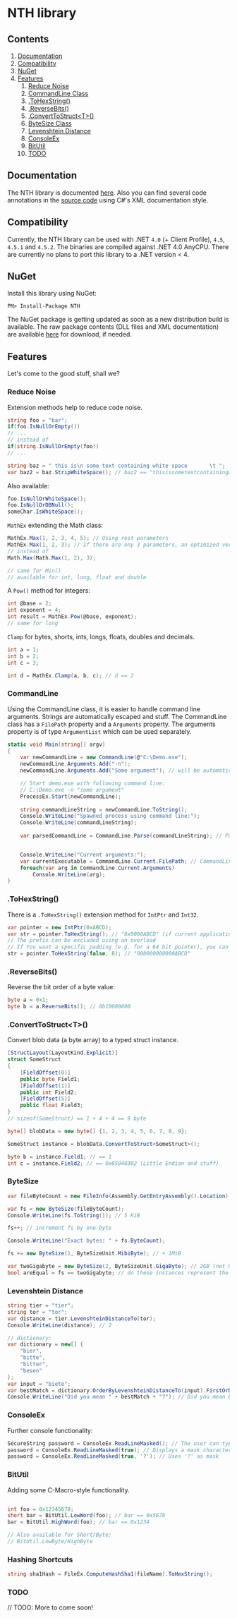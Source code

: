 NTH library
===========
## Contents
1. [Documentation](#documentation)
2. [Compatibility](#compatibility)
3. [NuGet](#nuget)
4. [Features](#features)
    1. [Reduce Noise](#reduce-noise)
    2. [CommandLine Class](#commandline)
    3. [.ToHexString()](#tohexstring)
    4. [.ReverseBits()](#reversebits)
    5. [.ConvertToStruct&lt;T&gt;()](#converttostructt)
    6. [ByteSize Class](#bytesize)
    7. [Levenshtein Distance](#levenshtein-distance)
    8. [ConsoleEx](#consoleex)
    9. [BitUtil](#bitutil)
    10. [TODO](#todo)

## Documentation
The NTH library is documented [here](https://nikeee.github.io/nth). Also you can find several code annotations in the [source code](https://github.com/nikeee/nth/tree/master/src) using C#'s XML documentation style.

## Compatibility
Currently, the NTH library can be used with .NET `4.0` (+ Client Profile), `4.5`, `4.5.1` and `4.5.2`. The binaries are compiled against .NET 4.0 AnyCPU. There are currently no plans to port this library to a .NET version < 4.

## NuGet
Install this library using NuGet:
```
PM> Install-Package NTH
```
The NuGet package is getting updated as soon as a new distribution build is available. The raw package contents (DLL files and XML documentation) are available [here](https://github.com/nikeee/nth/tree/master/dist/lib) for download, if needed.

## Features
Let's come to the good stuff, shall we?

### Reduce Noise

Extension methods help to reduce code noise.
```C#
string foo = "bar";
if(foo.IsNullOrEmpty())
// ...
// instead of
if(string.IsNullOrEmpty(foo))
// ...

string baz = " this is\n some text containing white space    	\t ";
var baz2 = baz.StripWhiteSpace(); // baz2 == "thisissometextcontainingwhitespace"
```

Also available:
```C#
foo.IsNullOrWhiteSpace();
foo.IsNullOrDBNull();
someChar.IsWhiteSpace();
```

`MathEx` extending the Math class:
```C#
MathEx.Max(1, 2, 3, 4, 5); // Using rest parameters
MathEx.Max(1, 2, 3); // If there are ony 3 parameters, an optimized version is used
// instead of
Math.Max(Math.Max(1, 2), 3);

// same for Min()
// available for int, long, float and double
```
A `Pow()` method for integers:
```C#
int @base = 2;
int exponent = 4;
int result = MathEx.Pow(@base, exponent);
// same for long
```

`Clamp` for bytes, shorts, ints, longs, floats, doubles and decimals.
```C#
int a = 1;
int b = 2;
int c = 3;

int d = MathEx.Clamp(a, b, c); // d == 2
```

### CommandLine

Using the CommandLine class, it is easier to handle command line arguments. Strings are automatically escaped and stuff.
The CommandLine class has a `FilePath` property and a `Arguments` property. The arguments property is of type `ArgumentList` which can be used separately.

```C#
static void Main(string[] argv)
{
	var newCommandLine = new CommandLine(@"C:\Demo.exe");
	newCommandLine.Arguments.Add("-n");
	newCommandLine.Arguments.Add("Some argument"); // will be automatically set in quotes

	// Start demo.exe with following command line:
	// C:\Demo.exe -n "some argument"
	ProcessEx.Start(newCommandLine);
	
	string commandLineString = newCommandLine.ToString();
	Console.WriteLine("Spawned process using command line:");
	Console.WriteLine(commandLineString);
	
	var parsedCommandLine = CommandLine.Parse(commandLineString); // Parsing functionality available


	Console.WriteLine("Current arguments:");
	var currentExecutable = CommandLine.Current.FilePath; // CommandLine.Current returns the command line of the current process
	foreach(var arg in CommandLine.Current.Arguments)
		Console.WriteLine(arg);
}
```

### .ToHexString()
There is a `.ToHexString()` extension method for `IntPtr` and `Int32`.
```C#
var pointer = new IntPtr(0xABCD);
var str = pointer.ToHexString(); // "0x0000ABCD" (if current application is running as a 32-bit process)
// The prefix can be excluded using an overload
// If You want a specific padding (e.g. for a 64 bit pointer), you can do this explicitly using an overload:
str = pointer.ToHexString(false, 8); // "000000000000ABCD"
```

### .ReverseBits()
Reverse the bit order of a byte value:
```C#
byte a = 0x1;
byte b = a.ReverseBits(); // 0b10000000
```

### .ConvertToStruct&lt;T&gt;()
Convert blob data (a byte array) to a typed struct instance.

```C#
[StructLayout(LayoutKind.Explicit)]
struct SomeStruct
{
	[FieldOffset(0)]
	public byte Field1;
	[FieldOffset(1)]
	public int Field2;
	[FieldOffset(5)]
	public float Field3;
}
// sizeof(SomeStruct) == 1 + 4 + 4 == 9 byte

byte[] blobData = new byte[] {1, 2, 3, 4, 5, 6, 7, 8, 9};

SomeStruct instance = blobData.ConvertToStruct<SomeStruct>();

byte b = instance.Field1; // == 1
int c = instance.Field2; // == 0x05040302 (Little Endian and stuff)

```

### ByteSize

```C#
var fileByteCount = new FileInfo(Assembly.GetEntryAssembly().Location).Length; // e.g. 5120

var fs = new ByteSize(fileByteCount);
Console.WriteLine(fs.ToString()); // 5 KiB

fs++; // increment fs by one byte

Console.WriteLine("Exact bytes: " + fs.ByteCount);

fs += new ByteSize(1, ByteSizeUnit.MibiByte); // + 1MiB

var twoGigabyte = new ByteSize(2, ByteSizeUnit.GigaByte); // 2GB (not GiB)
bool areEqual = fs == twoGigabyte; // do these instances represent the same byte size?
```

### Levenshtein Distance

```C#
string tier = "tier";
string tor = "tor";
var distance = tier.LevenshteinDistanceTo(tor);
Console.WriteLine(distance); // 2

// dictionary:
var dictionary = new[] {
	"bier",
	"bitte",
	"bitter",
	"besen"
};
var input = "biete";
var bestMatch = dictionary.OrderByLevenshteinDistanceTo(input).FirstOrDefault();
Console.WriteLine("Did you mean " + bestMatch + "?"); // Did you mean bitte?
```

### ConsoleEx
Further console functionality:
```C#
SecureString password = ConsoleEx.ReadLineMasked(); // The user can type in a hidden phrase. Nothing will appear in the stdout.
password = ConsoleEx.ReadLineMasked(true); // Displays a mask character for each char entered (default: '*')
password = ConsoleEx.ReadLineMasked(true, '?'); // Uses '?' as mask
```

### BitUtil
Adding some C-Macro-style functionality.
```C#

int foo = 0x12345678;
short bar = BitUtil.LowWord(foo); // bar == 0x5678
bar = BitUtil.HighWord(foo); // bar == 0x1234

// Also available for Short/Byte:
// BitUtil.LowByte/HighByte
```

### Hashing Shortcuts
```C#
string sha1Hash = FileEx.ComputeHashSha1(fileName).ToHexString();
```

### TODO
// TODO: More to come soon!
